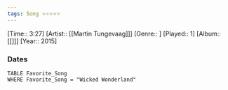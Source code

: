 ```yaml
---
tags: Song ⭐⭐⭐⭐⭐ 
---
```

[Time:: 3:27]
[Artist:: [[Martin Tungevaag]]]
[Genre:: ]
[Played:: 1]
[Album:: [[]]]
[Year:: 2015]
### Dates
````dataview
TABLE Favorite_Song
WHERE Favorite_Song = "Wicked Wonderland"
````